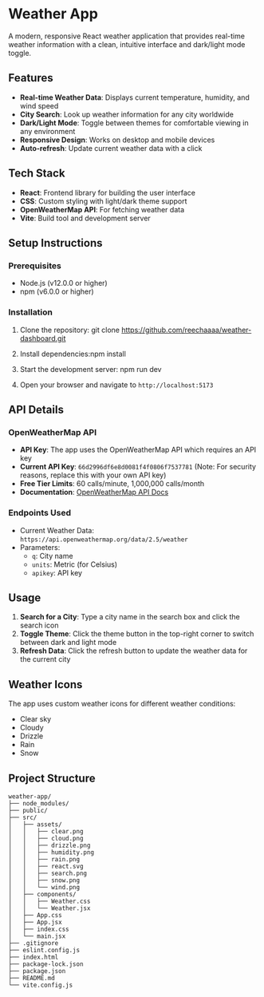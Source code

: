 # Weather App

A modern, responsive React weather application that provides real-time weather information with a clean, intuitive interface and dark/light mode toggle.



## Features

- **Real-time Weather Data**: Displays current temperature, humidity, and wind speed
- **City Search**: Look up weather information for any city worldwide
- **Dark/Light Mode**: Toggle between themes for comfortable viewing in any environment
- **Responsive Design**: Works on desktop and mobile devices
- **Auto-refresh**: Update current weather data with a click

## Tech Stack

- **React**: Frontend library for building the user interface
- **CSS**: Custom styling with light/dark theme support
- **OpenWeatherMap API**: For fetching weather data
- **Vite**: Build tool and development server

## Setup Instructions

### Prerequisites

- Node.js (v12.0.0 or higher)
- npm (v6.0.0 or higher)

### Installation

1. Clone the repository: git clone https://github.com/reechaaaa/weather-dashboard.git

2. Install dependencies:npm install

3. Start the development server: npm run dev

4. Open your browser and navigate to `http://localhost:5173`


## API Details

### OpenWeatherMap API

- **API Key**: The app uses the OpenWeatherMap API which requires an API key
- **Current API Key**: `66d2996df6e8d0081f4f0806f7537781` (Note: For security reasons, replace this with your own API key)
- **Free Tier Limits**: 60 calls/minute, 1,000,000 calls/month
- **Documentation**: [OpenWeatherMap API Docs](https://openweathermap.org/api)

### Endpoints Used

- Current Weather Data: `https://api.openweathermap.org/data/2.5/weather`
- Parameters:
  - `q`: City name
  - `units`: Metric (for Celsius)
  - `apikey`: API key

## Usage

1. **Search for a City**: Type a city name in the search box and click the search icon
2. **Toggle Theme**: Click the theme button in the top-right corner to switch between dark and light mode
3. **Refresh Data**: Click the refresh button to update the weather data for the current city

## Weather Icons

The app uses custom weather icons for different weather conditions:
- Clear sky
- Cloudy
- Drizzle
- Rain
- Snow

## Project Structure

```
weather-app/
├── node_modules/
├── public/
├── src/
│   ├── assets/
│   │   ├── clear.png
│   │   ├── cloud.png
│   │   ├── drizzle.png
│   │   ├── humidity.png
│   │   ├── rain.png
│   │   ├── react.svg
│   │   ├── search.png
│   │   ├── snow.png
│   │   └── wind.png
│   ├── components/
│   │   ├── Weather.css
│   │   └── Weather.jsx
│   ├── App.css
│   ├── App.jsx
│   ├── index.css
│   └── main.jsx
├── .gitignore
├── eslint.config.js
├── index.html
├── package-lock.json
├── package.json
├── README.md
└── vite.config.js
```